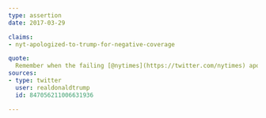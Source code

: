 ```yaml
---
type: assertion
date: 2017-03-29

claims:
- nyt-apologized-to-trump-for-negative-coverage

quote:
  Remember when the failing [@nytimes](https://twitter.com/nytimes) apologized to its subscribers, right after the election, because their coverage was so wrong. Now worse!
sources:
- type: twitter
  user: realdonaldtrump
  id: 847056211006631936

---
```

